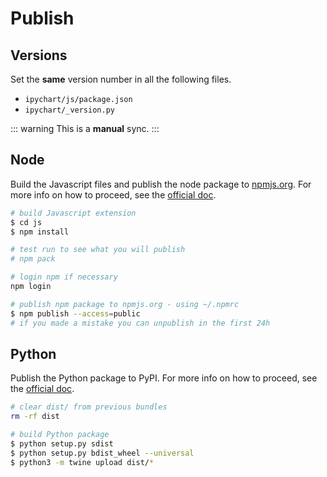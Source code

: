 # Publish

## Versions

Set the **same** version number in all the following files.  

+ `ipychart/js/package.json`
+ `ipychart/_version.py`

::: warning
This is a **manual** sync.
:::

## Node

Build the Javascript files and publish the node package to [npmjs.org](https://www.npmjs.com/). For more info on how to proceed, see the [official doc](https://docs.npmjs.com/getting-started/publishing-npm-packages).

```bash
# build Javascript extension
$ cd js
$ npm install

# test run to see what you will publish
# npm pack

# login npm if necessary
npm login

# publish npm package to npmjs.org - using ~/.npmrc
$ npm publish --access=public
# if you made a mistake you can unpublish in the first 24h
```

## Python

Publish the Python package to PyPI. For more info on how to proceed, see the [official doc](https://packaging.python.org/tutorials/distributing-packages/).

```bash
# clear dist/ from previous bundles
rm -rf dist

# build Python package
$ python setup.py sdist
$ python setup.py bdist_wheel --universal
$ python3 -m twine upload dist/*
```
